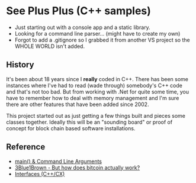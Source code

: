 # See Plus Plus (C++ samples)

* Just starting out with a console app and a static library.
* Looking for a command line parser...  (might have to create my own)
* Forgot to add a .gitignore so I grabbed it from another VS project so the WHOLE WORLD isn't added.

## History

It's been about 18 years since I **really** coded in C++.  There has been some instances where I've had to read (wade through)
somebody's C++ code and that's not too bad.  But from working with .Net for quite some time, you have to remember how to deal with
memory management and I'm sure there are other features that have been added since 2002.

This project started out as just getting a few things built and pieces some classes together.  Ideally this will be an "sounding board"
or proof of concept for block chain based software installations.

## Reference
* [main() & Command Line Arguments](https://docs.microsoft.com/en-us/cpp/cpp/main-function-command-line-args?view=msvc-160#:~:text=The%20command%20line%20parsing%20rules%20used%20by%20Microsoft,first%20argument%20%28%20argv%20%5B0%5D%29%20is%20treated%20specially.) 
* [3Blue1Brown - But how does bitcoin actually work?](https://www.youtube.com/watch?v=bBC-nXj3Ng4)
* [Interfaces (C++/CX)](https://docs.microsoft.com/en-us/cpp/cppcx/interfaces-c-cx?view=msvc-160#:~:text=Interfaces%20%28C%2B%2B%2FCX%29%201%20Characteristics.%20An%20interface%20class%20%28or,Explicit%20interface%20implementation.%20...%205%20Generic%20interfaces.%20)
 